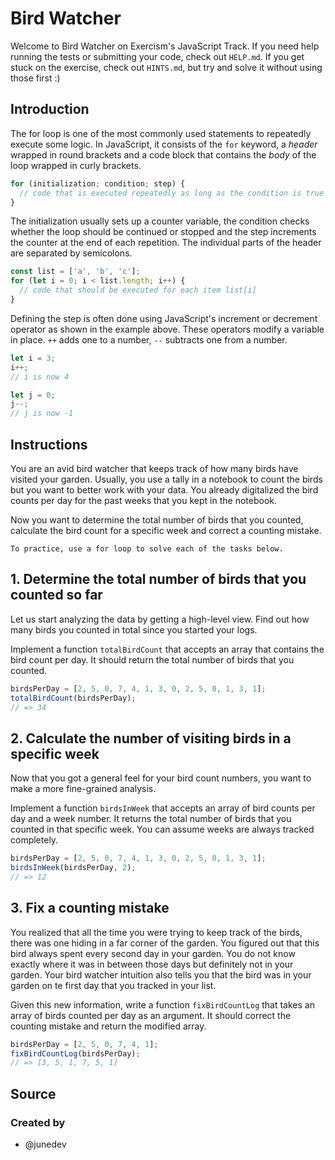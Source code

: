 # Bird Watcher

Welcome to Bird Watcher on Exercism's JavaScript Track.
If you need help running the tests or submitting your code, check out `HELP.md`.
If you get stuck on the exercise, check out `HINTS.md`, but try and solve it without using those first :)

## Introduction

The for loop is one of the most commonly used statements to repeatedly execute some logic.
In JavaScript, it consists of the `for` keyword, a _header_ wrapped in round brackets and a code block that contains the _body_ of the loop wrapped in curly brackets.

```javascript
for (initialization; condition; step) {
  // code that is executed repeatedly as long as the condition is true
}
```

The initialization usually sets up a counter variable, the condition checks whether the loop should be continued or stopped and the step increments the counter at the end of each repetition.
The individual parts of the header are separated by semicolons.

```javascript
const list = ['a', 'b', 'c'];
for (let i = 0; i < list.length; i++) {
  // code that should be executed for each item list[i]
}
```

Defining the step is often done using JavaScript's increment or decrement operator as shown in the example above.
These operators modify a variable in place.
`++` adds one to a number, `--` subtracts one from a number.

```javascript
let i = 3;
i++;
// i is now 4

let j = 0;
j--;
// j is now -1
```

## Instructions

You are an avid bird watcher that keeps track of how many birds have visited your garden.
Usually, you use a tally in a notebook to count the birds but you want to better work with your data.
You already digitalized the bird counts per day for the past weeks that you kept in the notebook.

Now you want to determine the total number of birds that you counted, calculate the bird count for a specific week and correct a counting mistake.

```exercism/note
To practice, use a for loop to solve each of the tasks below.
```

## 1. Determine the total number of birds that you counted so far

Let us start analyzing the data by getting a high-level view. Find out how many birds you counted in total since you started your logs.

Implement a function `totalBirdCount` that accepts an array that contains the bird count per day. It should return the total number of birds that you counted.

```javascript
birdsPerDay = [2, 5, 0, 7, 4, 1, 3, 0, 2, 5, 0, 1, 3, 1];
totalBirdCount(birdsPerDay);
// => 34
```

## 2. Calculate the number of visiting birds in a specific week

Now that you got a general feel for your bird count numbers, you want to make a more fine-grained analysis.

Implement a function `birdsInWeek` that accepts an array of bird counts per day and a week number.
It returns the total number of birds that you counted in that specific week. You can assume weeks are always tracked completely.

```javascript
birdsPerDay = [2, 5, 0, 7, 4, 1, 3, 0, 2, 5, 0, 1, 3, 1];
birdsInWeek(birdsPerDay, 2);
// => 12
```

## 3. Fix a counting mistake

You realized that all the time you were trying to keep track of the birds, there was one hiding in a far corner of the garden.
You figured out that this bird always spent every second day in your garden.
You do not know exactly where it was in between those days but definitely not in your garden.
Your bird watcher intuition also tells you that the bird was in your garden on te first day that you tracked in your list.

Given this new information, write a function `fixBirdCountLog` that takes an array of birds counted per day as an argument. It should correct the counting mistake and return the modified array.

```javascript
birdsPerDay = [2, 5, 0, 7, 4, 1];
fixBirdCountLog(birdsPerDay);
// => [3, 5, 1, 7, 5, 1]
```

## Source

### Created by

- @junedev